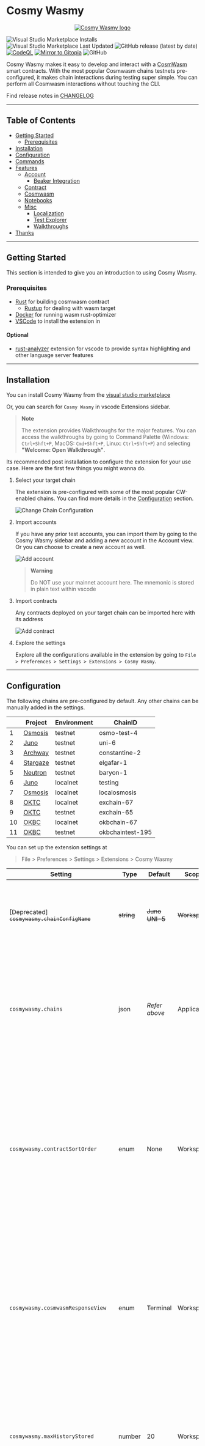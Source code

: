 # Cosmy Wasmy

<p align="center">
<a href="https://marketplace.visualstudio.com/items?itemName=spoorthi.cosmy-wasmy">
    <img src="https://raw.githubusercontent.com/spoo-bar/cosmy-wasmy/0c072775ba3970e9b4c5cfbbf4825ecdbdb16868/media/icon-small.png" alt="Cosmy Wasmy logo" title="Cosmy Wasmy" align="center" />
</a>
</p>

![Visual Studio Marketplace Installs](https://img.shields.io/visual-studio-marketplace/i/spoorthi.cosmy-wasmy)
![Visual Studio Marketplace Last Updated](https://img.shields.io/visual-studio-marketplace/last-updated/spoorthi.cosmy-wasmy)
![GitHub release (latest by date)](https://img.shields.io/github/v/release/spoo-bar/cosmy-wasmy)
[![CodeQL](https://github.com/spoo-bar/cosmy-wasmy/actions/workflows/codeql-analysis.yml/badge.svg)](https://github.com/spoo-bar/cosmy-wasmy/actions/workflows/codeql-analysis.yml)
[![Mirror to Gitopia](https://github.com/spoo-bar/cosmy-wasmy/actions/workflows/gitopia-mirror.yml/badge.svg)](https://github.com/spoo-bar/cosmy-wasmy/actions/workflows/gitopia-mirror.yml)
![GitHub](https://img.shields.io/github/license/spoo-bar/cosmy-wasmy)

Cosmy Wasmy makes it easy to develop and interact with a [CosmWasm](https://github.com/CosmWasm/cosmwasm) smart contracts. With the most popular Cosmwasm chains testnets pre-configured, it makes chain interactions during testing super simple. You can perform all Cosmwasm interactions without touching the CLI.

Find release notes in [CHANGELOG](CHANGELOG.md)

---

## Table of Contents

* [Getting Started](#getting-started)
    * [Prerequisites](#prerequisites)
* [Installation](#installation)
* [Configuration](#configuration)
* [Commands](#commands)
* [Features](#features)
    * [Account](#account)
        * [Beaker Integration](#beaker-intergration)
    * [Contract](#contract) 
    * [Cosmwasm](#cosmwasm)
    * [Notebooks](#notebooks)
    * [Misc](#misc)
        * [Localization](#localization)
        * [Test Explorer](#test-explorer)
        * [Walkthroughs](#walkthroughs)
* [Thanks](#thanks)

---

## Getting Started

This section is intended to give you an introduction to using Cosmy Wasmy.

### Prerequisites

* [Rust](https://www.rust-lang.org/tools/install) for building cosmwasm contract
    * [Rustup](https://rustup.rs/) for dealing with wasm target
* [Docker](https://docs.docker.com/get-docker/) for running wasm rust-optimizer 
* [VSCode](https://code.visualstudio.com/) to install the extension in

#### Optional
* [rust-analyzer](https://marketplace.visualstudio.com/items?itemName=rust-lang.rust-analyzer) extension for vscode to provide syntax highlighting and other language server features

---
## Installation

You can install Cosmy Wasmy from the [visual studio marketplace](https://marketplace.visualstudio.com/items?itemName=spoorthi.cosmy-wasmy) 

Or, you can search for `Cosmy Wasmy` in vscode Extensions sidebar. 

> **Note**
>
> The extension provides Walkthroughs for the major features. You can access the walkthroughs by going to Command Palette (Windows: `Ctrl+Shft+P`, MacOS: `Cmd+Shft+P`, Linux: `Ctrl+Shft+P`) and selecting **"Welcome: Open Walkthrough"**.

Its recommended post installation to configure the extension for your use case. Here are the first few things you might wanna do.

1. Select your target chain

    The extension is pre-configured with some of the most popular CW-enabled chains. You can find more details in the [Configuration](#configuration) section.

    ![Change Chain Configuration](./images/changeActiveChain.gif)


2. Import accounts

    If you have any prior test accounts, you can import them by going to the Cosmy Wasmy sidebar and adding a new account in the Account view. Or you can choose to create a new account as well. 

    ![Add account](./images/account.gif)

    > **Warning**
    >
    > Do NOT use your mainnet account here. The mnemonic is stored in plain text within vscode

3. Import contracts

    Any contracts deployed on your target chain can be imported here with its address

    ![Add contract](./images/contract.gif)

4. Explore the settings

    Explore all the configurations available in the extension by going to `File > Preferences > Settings > Extensions > Cosmy Wasmy`. 

---

## Configuration

The following chains are pre-configured by default. Any other chains can be manually added in the settings.

|    | Project                               | Environment | ChainID       |
| -- | ------------------------------------- | ----------- | ------------- |
| 1 | [Osmosis](https://osmosis.zone/)       | testnet     | osmo-test-4   |
| 2 | [Juno](https://www.junonetwork.io/)    | testnet     | uni-6         |
| 3 | [Archway](https://archway.io/)         | testnet     | constantine-2 |
| 4 | [Stargaze](https://www.stargaze.zone/) | testnet     | elgafar-1     |
| 5 | [Neutron](https://neutron.org/)        | testnet     | baryon-1      |
| 6 | [Juno](https://www.junonetwork.io/)    | localnet    | testing       |
| 7 | [Osmosis](https://osmosis.zone/)       | localnet    | localosmosis  |
| 8 | [OKTC](https://www.okx.com/oktc)       | localnet    | exchain-67    |
| 9 | [OKTC](https://www.okx.com/oktc)       | testnet     | exchain-65    |
| 10 | [OKBC](https://www.okx.com/okbc)      | localnet    | okbchain-67   |
| 11 | [OKBC](https://www.okx.com/okbc)      | testnet     | okbchaintest-195  |

You can set up the extension settings at
> File > Preferences > Settings > Extensions > Cosmy Wasmy

| Setting | Type | Default  | Scope | Details |
| --------|------|----------|-------|---------|
| [Deprecated] ~~`cosmywasmy.chainConfigName`~~ | ~~string~~ | ~~Juno UNI-5~~ | ~~Workspace~~ | ~~This setting is used to select which of the given Chain configs is to be used in this workspace~~ |
| `cosmywasmy.chains`  | json   | *Refer above* | Application | Stores an array of JSON objects which contains the chain config details. <br />  The structure of the expected setting is elaborated below this table  |
| `cosmywasmy.contractSortOrder` | enum   | None | Workspace | Controls the sorting order of the Smart Contracts in the Contract view <br /> * Alphabetical - Sort by the label<br /> * CodeId - Sort by the Code ID<br /> * None - No explicit sorting - Maintains the order the contracts were imported in |
| `cosmywasmy.cosmwasmResponseView` | enum   | Terminal | Workspace | Controls where the smart contract responses should be displayed <br /> * NewFile - Open a new dummy doc with response <br /> * Terminal -  A separate output channel by Cosmy Wasmy in the Output view |
| `cosmywasmy.maxHistoryStored` | number | 20 | Workspace | Controls the latest number of queries and txs kept in history for easy re-execution. If set to `0` the feature is disabled and nothing is stored |
| `cosmywasmy.openTxExplorerInVscode` | bool | false | Workspace | Controls if tx should be opened in block explorer within vscode |
| `beaker.autosync` | bool | true | Machine | Controls if any accounts configured in Beaker.toml are automatically loaded into the extension |

The structure of the expected setting for `cosmywasamy.chains`:
```json
[
    {
        "configName": "Osmosis test-4", // A unique human friendly name for the chain
        "chainId": "osmo-test-4", // The localnet/testnet Chain ID
        "chainEnvironment": "testnet", // Is the chain localnet, testnet or (god forbid 😨) mainnet
        "addressPrefix": "osmo", // Used to derive account address
        "rpcEndpoint": "https://rpc-test.osmosis.zone", // Used for query and tx exec of smart contracts
        "defaultGasPrice": "0.025", // Gas price set for the smart contract tx execution
        "chainGasDenom": "uosmo", // The micro denom used to pay for gas
        "chainDenomDecimals": "6", // Default decimals to display account balance
        "signType": "tmsecp256k1", // Which signing scheme to use? tmsecp256k1 or ethsecp256k1
        "chainDenom": "uosmo", // the micro denom used to track account balance
        "faucetEndpoint": "http://localhost:8000", //Faucet address and port to request funds
        "accountExplorerLink": "https://testnet.mintscan.io/osmosis-testnet/account/${accountAddress}", //Block explorer url which includes '${accountAddress}' text to generate account url
        "txExplorerLink": "https://testnet.mintscan.io/osmosis-testnet/txs/${txHash}" // Block explorer url which includes '${txHash}' text to generate tx url
    }
]
```
---

## Commands

These commands can be activated using View > Command Palette (Windows: Ctrl+Shft+P, MacOS: Cmd+Shft+P, Linux: Ctrl+Shft+P) 

All the given keybindings can be customized

| Title | Command | Keybinding | Details | 
|-----------------------|-------------------------|------------|---------| 
| Setup Dev Environment | cosmy-wasmy.setupDevEnv |   | Installs rust and cargo dependencies |
| Build                 | cosmy-wasmy.build  | ctrl+shift+b | Builds the project and generates the non-optimized wasm file | 
| Run Unit Tests        | cosmy-wasmy.runUnitTests     | ctrl+shift+t | Runs all the unit tests in the project | 
| Optimize Contract     | cosmy-wasmy.optimizeContract | ctrl+shift+o | Runs the docker contract-optimizer and generates an optimized wasm artifact - Needs docker running | 
| Generate Schema       | cosmy-wasmy.generateSchema | ctrl+shift+g | Generates json-schema using the Rust schema files. This enables autocomplete for the query and tx json | 
| Upload Contract       | cosmy-wasmy.upload         | ctrl+shift+u | Uploads a wasm file to selected chain with selected account. <br /> Right clicking on a wasm file shows this command in the context menu or command can be invocated using Command Palette/Key Binding and file dialog opens to select a wasm file <br /> Can also be invoked by clicking on the Upload icon in the Contract view | 
| Reload Chain Config   | cosmy-wasmy.reloadConfig   | | Opens a quick pick menu for the user to pick a new chain for the current workspace |
| Reset Data            | cosmy-wasmy.resetData      | | Deletes all the extension stored data, like accounts and contracts. | 
| Show Cosmwasm History | cosmy-wasmy.history | ctrl+shift+a | Shows latest queries and transactions and with saved inputs. Allows easy re-execution of same queries. The number of saved queries is configurable in the settings. | 
| Export Cosmy Wasmy data | cosmy-wasmy.export |  | Export imported accounts, all imported contracts and history as a JSON file. Careful sharing this file with others as it will include your seed phrase | 
| Create a new CW Notebook | cosmy-wasmy.createCwNotebook |   | Create a new CW Notebook with some sample content |

---

## Features

### Account

Create new wallets with user-given seed phrase or an auto-generated seed phrase. 

> **Warning**
>
> Do NOT use your mainnet account here. The mnemonic is stored in plain text within vscode

Once an account has been created, you can do the following actions

* Request funds from faucet (if [@cosmjs/faucet](https://www.npmjs.com/package/@cosmjs/faucet) compatible faucet has been set up)
* Copy address to clipboard

    The address is derived from prefix from the current active chain config

* Copy mnemonic or seed phrase to clipboard
* Delete the account from vscode 

    The address and funds persists on-chain.

* Open in Block Explorer (if `accountExplorerLink` has been set up for currently active chain)

If you see an account balance as `NaN`, it probably means your RPC endpoint is not reachable. Ensure the endpoint is reachable and run `cosmy-wasmy.refreshAccount` to fetch the account balances.

#### Beaker Integration

If your settings have been configured such that `beaker.autosync` is enabled, all the accounts and chain configurations from the `Beaker.toml` will be imported into the extension. 

Alternatively, you can also right-click and on a `Beaker.toml` file and select "Sync Beaker Config" to manually sync the accounts and chain configs.

> **Note**
> Ensure the Beaker.toml is present in the root of your repository for auto-sync.


### Contract

Any contracts deployed on-chain, can be imported by their contract address so that they can be interacted with using the extension. Only contracts which were imported with the current active chain are displayed.

Once a contract has been imported, you can do the following from the context menu

* Copy contract address
* View contract checksum from chain
* Download contract binary from chain

    The contract is saved in the root of the repository with name `{contractAddress}.wasm`
* Delete the contract from vscode 
    
    The contract and its state persists on-chain.

* Change the contract admin 

    Changes the cosmwasm admin, not any admin set up by the contract itself

* Remove the contract admin 

    Changes the cosmwasm admin, not any admin set up by the contract itself

* Add notes and comments

     Developer can add some notes and comments about the smart contracts which will be saved locally in the extension. Its not connected to any on-chain or cosmwasm feature. It is just for a developer's self reference. This information is shown when the user hovers on the contract in the view. Markdown as well as [codicons](https://microsoft.github.io/vscode-codicons/dist/codicon.html) are supported in the comments.


    

> **Note**
>
> If any imported contract has a disconnected plug icon next to it, it implies that the contract was imported before v1.0.0 of the extension came out and the extension does not have the relevant information as to which chain config it was imported with. You can delete the contract and reimport it to set it up right

### Cosmwasm

The following Cosmwasm related interactions are possible with the help of the extension

* Query

    * Input the JSON request query data and select the smart contract from the above view to query and the response/err will be output. The historical queries are also stored and can be accessed by `Show Cosmwasm History` command for easy re-execution.

    * OR, Open a JSON file, and click on the `Run Query` button.

* Execute

    * Input the JSON request tx data and select the smart contract as well as the wallet account from the above view to sign and broadcast the transaction and the response/err will be output. You can also send any funds from your wallet for the msg execution as well. The historical txs are also stored and can be accessed by `Show Cosmwasm History `command for easy re-execution.

    * OR, Open a JSON file, and click on the `Execute Tx` button.

* Sign

    Input the text which needs to be signed and select the wallet account in the view above and the signature/err will be output

* Migrate

    Input the JSON request migrate data and select the smart contract as well as the wallet account from the above view to sign and broadcast the transaction and the response/err will be output

* Initialize

    Specify the Code Id of the uploaded contract wasm and provide a label for the smart contract. Include any JSON initialization information needed and select the wallet account from the account view to sign and broadcast the transaction and the response/err will be output. You can also send any funds needed by the contract for the initialization.

    The selected account will be set as admin for the contract.

* Upload

    You can also upload a wasm file to selected chain with selected account.

    Right clicking on a wasm file shows this command in the context menu or right clicking on the tab of the currently open wasm file shows this command in the context menu or command can be invoked using Command Palette/Key Binding and file dialog opens to select a wasm file.

* Simulate

    Right clicking on a wasm file shows you the command to Load the contract in Virtual Machine. Click on this and you will get access to the contract simulation view. You can instantiate the contract multiple times. Run queries against the contract as well as execute messages. You can view the event history of the VM as well.

    The inputs for the contract might be pre-populated based on the schema found in the repository. But thats just a suggestion. You can input arbitrary json into the simulations.

### Notebooks

Th extension now supports CosmWasm Notebooks. Any file stored with the file extension  `*.cwnotebook` is treated as a CW Notebook. CW Notebooks are similar to Jupyter notebooks where you can store in snippets of code in the middle of notebook documentation. 

In the notebook you can configure a contract binary and its schema in TOML block as given below
```toml
[config]
contract-url = "https://../contract.wasm"
schema-url = "https://../contract.json"
```
Any contract interactions in the notebook will be run against this contract. The contract is loaded into a CW virtual machine. 

To use the notebook, first execute the TOML block and then you can run the instantiate json and then the contract has been setup in the VM to be used for query and msg executions.

![CW Notebook execution](./walkthrough/notebooks/run.gif)

You can use as many markdown or JSON blocks in the notebook as needed. However, there should be only one TOML block with the contract configuration.


### Misc

#### Localization

The extension has localization support enabled. However, it is currently only available in English. You can choose to contribute other languages. You can find more details on how to do that in [CONTRIBUTING.md](./CONTRIBUTING.md)

#### Test Explorer

The extension does not implement any Rust language features as it is recommended to use the [rust-analyzer](https://marketplace.visualstudio.com/items?itemName=rust-lang.rust-analyzer) extension. However, the `rust-analyzer` extension does not provide Test Explorer features yet. This has been implemented such that native vscode Test Explorer will identify any Cosmwasm tests in your code and you can run your tests from there.

#### Walkthroughs

The extension provides Walkthroughs for the major features. You can access the walkthroughs by going to Command Palette (Windows: `Ctrl+Shft+P`, MacOS: `Cmd+Shft+P`, Linux: `Ctrl+Shft+P`) and selecting **"Welcome: Open Walkthrough"**

There are five walkthroughs available:
1. Getting Started with Cosmy Wasmy
2. Cosmy Wasmy: Accounts
3. Cosmy Wasmy: Contracts
4. Cosmy Wasmy: CW Notebooks
5. Cosmy Wasmy: Cosmwasm Interactions

It is recommended to run through them as they provide detailed information on how to use the extension.

---

## Thanks 

Big shoutout to [aswever](https://github.com/aswever), early feature inspirations for the extension came from [cosmwasm.tools](https://cosmwasm.tools/).

Another shoutout to [
TERRAN.ONE](https://twitter.com/terran_one) team for building the [cw-simulate](https://github.com/Terran-One/cw-simulate) library. 

Thanks to [Osmosis Grants](https://grants.osmosis.zone/) for funding the work for the [v2](https://github.com/spoo-bar/cosmy-wasmy/releases/tag/v2.0.0) release of the extension.

Thanks to [Barry](https://github.com/zjg555543) from [OKX](https://github.com/okx) for all major contributions to [v2.2](https://github.com/spoo-bar/cosmy-wasmy/releases/tag/v2.2.0) release

And the consistent support I have found in the Cosmos and Cosmwasm community which motivates me to work on this extension 💜

If you would like to support this extension, you can:

1. Create issues for any bugs you encounter [here](https://github.com/spoo-bar/cosmy-wasmy/issues/new?assignees=spoo-bar&labels=&template=bug_report.md&title=)

2. Share what features you might be interested  [here](https://github.com/spoo-bar/cosmy-wasmy/issues/new?assignees=&labels=&template=feature_request.md&title=)

3. [Contribute](./CONTRIBUTING.md) to the extension - PRs are always welcome

4. Share the extension with other devs 💜

5. If you would like to support me ([spoo-bar](https://www.spoorthi.dev)) directly, you can DM me compliments on [Twitter](https://twitter.com/spoo_bar).


